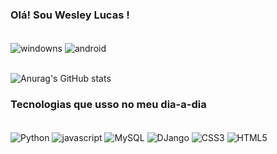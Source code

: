 ### Olá! Sou Wesley Lucas ! 
<div style="display: inline_block"><br/>
    <img align="center" alt="windowns" src=https://img.shields.io/badge/Windows-0078D6?style=for-the-badge&logo=windows&logoColor=white>
    <img align="center" alt="android" src =	https://img.shields.io/badge/Android-3DDC84?style=for-the-badge&logo=android&logoColor=whi >
</div><br/>


![Anurag's GitHub stats](https://github-readme-stats.vercel.app/api?username=Wlucasdev&show_icons=true&theme=dracula)

### Tecnologias que usso no meu dia-a-dia

<div style="display: inline_block"><br/>
    <img align="center" alt="Python" src="https://img.shields.io/badge/Python-14354C?style=for-the-badge&logo=python&logoColor=white"/>
    <img margin-right= 100px align="center" alt="javascript" src="	https://img.shields.io/badge/JavaScript-F7DF1E?style=for-the-badge&logo=javascript&logoColor=black"/>
    <img align="center" alt="MySQL" src="https://img.shields.io/badge/MySQL-00000F?style=for-the-badge&logo=mysql&logoColor=white"/>
    <img align="center" alt="DJango" src="https://img.shields.io/badge/Django-092E20?style=for-the-badge&logo=django&logoColor=white"/>
    <img align="center" alt="CSS3" src="https://img.shields.io/badge/CSS3-1572B6?style=for-the-badge&logo=css3&logoColor=white"/>
    <img align="center" alt="HTML5" src="https://img.shields.io/badge/HTML5-E34F26?style=for-the-badge&logo=html5&logoColor=white"/>
    
    
</div>
